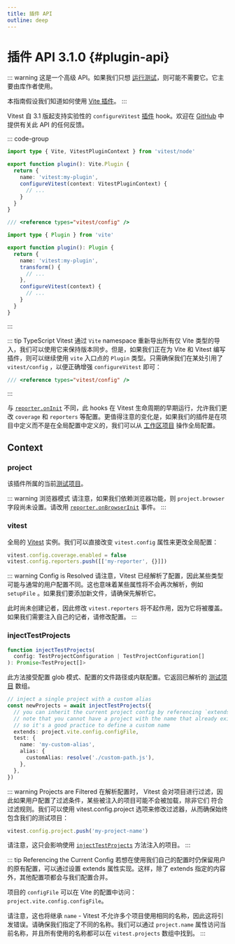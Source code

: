 ```yaml
---
title: 插件 API
outline: deep
---
```


# 插件 API <Version>3.1.0</Version> {#plugin-api}

::: warning
这是一个高级 API。如果我们只想 [运行测试](/guide/)，则可能不需要它。它主要由库作者使用。

本指南假设我们知道如何使用 [Vite 插件](https://vite.dev/guide/api-plugin.html)。
:::

Vitest 自 3.1 版起支持实验性的 `configureVitest` [插件](https://cn.vite.dev/guide/api-plugin) hook。欢迎在 [GitHub](https://github.com/vitest-dev/vitest/discussions/7104) 中提供有关此 API 的任何反馈。

::: code-group
```ts [only vitest]
import type { Vite, VitestPluginContext } from 'vitest/node'

export function plugin(): Vite.Plugin {
  return {
    name: 'vitest:my-plugin',
    configureVitest(context: VitestPluginContext) {
      // ...
    }
  }
}
```
```ts [vite and vitest]
/// <reference types="vitest/config" />

import type { Plugin } from 'vite'

export function plugin(): Plugin {
  return {
    name: 'vitest:my-plugin',
    transform() {
      // ...
    },
    configureVitest(context) {
      // ...
    }
  }
}
```
:::

::: tip TypeScript
Vitest 通过  `Vite` namespace 重新导出所有仅 Vite 类型的导入，我们可以使用它来保持版本同步。但是，如果我们正在为 Vite 和 Vitest 编写插件，则可以继续使用 `vite` 入口点的 `Plugin` 类型。只需确保我们在某处引用了 `vitest/config` ，以便正确增强 `configureVitest` 即可：

```ts
/// <reference types="vitest/config" />
```
:::

与 [`reporter.onInit`](/advanced/api/reporters#oninit) 不同，此 hooks 在 Vitest 生命周期的早期运行，允许我们更改 `coverage` 和 `reporters` 等配置。更值得注意的变化是，如果我们的插件是在项目中定义而不是在全局配置中定义的，我们可以从 [工作区项目](/guide/workspace) 操作全局配置。

## Context

### project

该插件所属的当前[测试项目](./test-project)。

::: warning 浏览器模式
请注意，如果我们依赖浏览器功能，则 `project.browser` 字段尚未设置。请改用 [`reporter.onBrowserInit`](./reporters#onbrowserinit) 事件。
:::

### vitest

全局的 [Vitest](./vitest) 实例。我们可以直接改变 `vitest.config` 属性来更改全局配置：

```ts
vitest.config.coverage.enabled = false
vitest.config.reporters.push([['my-reporter', {}]])
```

::: warning Config is Resolved
请注意，Vitest 已经解析了配置，因此某些类型可能与通常的用户配置不同。这也意味着某些属性将不会再次解析，例如 `setupFile` 。如果我们要添加新文件，请确保先解析它。

此时尚未创建记者，因此修改 `vitest.reporters` 将不起作用，因为它将被覆盖。如果我们需要注入自己的记者，请修改配置。
:::

### injectTestProjects

```ts
function injectTestProjects(
  config: TestProjectConfiguration | TestProjectConfiguration[]
): Promise<TestProject[]>
```

此方法接受配置 glob 模式、配置的文件路径或内联配置。它返回已解析的 [测试项目](./test-project) 数组。

```ts
// inject a single project with a custom alias
const newProjects = await injectTestProjects({
  // you can inherit the current project config by referencing `extends`
  // note that you cannot have a project with the name that already exists,
  // so it's a good practice to define a custom name
  extends: project.vite.config.configFile,
  test: {
    name: 'my-custom-alias',
    alias: {
      customAlias: resolve('./custom-path.js'),
    },
  },
})
```

::: warning Projects are Filtered
在解析配置时， Vitest 会对项目进行过滤，因此如果用户配置了过滤条件，某些被注入的项目可能不会被加载，除非它们 符合过滤规则。我们可以使用 vitest.config.project 选项来修改过滤器，从而确保始终包含我们的测试项目：

```ts
vitest.config.project.push('my-project-name')
```

请注意，这只会影响使用 [`injectTestProjects`](#injecttestprojects) 方法注入的项目。
:::

::: tip Referencing the Current Config
若想在使用我们自己的配置时仍保留用户的原有配置，可以通过设置 extends 属性实现。这样，除了 extends 指定的内容外，其他配置项都会与我们配置合并。

项目的 `configFile` 可以在 Vite 的配置中访问：`project.vite.config.configFile`。

请注意，这也将继承 `name` - Vitest 不允许多个项目使用相同的名称，因此这将引发错误。请确保我们指定了不同的名称。我们可以通过 `project.name` 属性访问当前名称，并且所有使用的名称都可以在 `vitest.projects` 数组中找到。
:::
